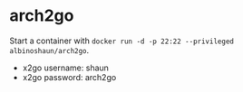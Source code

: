 # arch2go

Start a container with `docker run -d -p 22:22 --privileged albinoshaun/arch2go`.

* x2go username: shaun
* x2go password: arch2go
